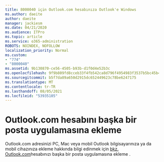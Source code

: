 ```yaml
---
title: 8000040 için Outlook.com hesabınıza Outlook'e Windows
ms.author: daeite
author: daeite
manager: jackiesm
ms.date: 04/21/2020
ms.audience: ITPro
ms.topic: article
ms.service: o365-administration
ROBOTS: NOINDEX, NOFOLLOW
localization_priority: Normal
ms.custom:
- "774"
- "8000040"
ms.assetid: 9b130870-ce56-4505-b93b-d1f0d4e52b3c
ms.openlocfilehash: 9f9b809fd8cceb33f4fb542ca8d796f4954983f3537b5bc45b47a68b96f999b6
ms.sourcegitcommit: b5f7da89a650d2915dc652449623c78be6247175
ms.translationtype: MT
ms.contentlocale: tr-TR
ms.lasthandoff: 08/05/2021
ms.locfileid: "53935105"
---
```

# <a name="add-your-outlookcom-account-to-another-mail-app"></a>Outlook.com hesabını başka bir posta uygulamasına ekleme

Outlook.com adresinizi PC, Mac veya mobil Outlook bilgisayarınıza ya da mobil cihazınıza ekleme hakkında bilgi edinmek için [bkz. Outlook.com](https://support.office.com/article/73f3b178-0009-41ae-aab1-87b80fa94970?wt.mc_id=Office_Outlook_com_Alchemy)hesabınızı başka bir posta uygulamasına ekleme .
  